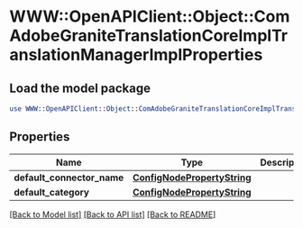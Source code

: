 # WWW::OpenAPIClient::Object::ComAdobeGraniteTranslationCoreImplTranslationManagerImplProperties

## Load the model package
```perl
use WWW::OpenAPIClient::Object::ComAdobeGraniteTranslationCoreImplTranslationManagerImplProperties;
```

## Properties
Name | Type | Description | Notes
------------ | ------------- | ------------- | -------------
**default_connector_name** | [**ConfigNodePropertyString**](ConfigNodePropertyString.md) |  | [optional] 
**default_category** | [**ConfigNodePropertyString**](ConfigNodePropertyString.md) |  | [optional] 

[[Back to Model list]](../README.md#documentation-for-models) [[Back to API list]](../README.md#documentation-for-api-endpoints) [[Back to README]](../README.md)


